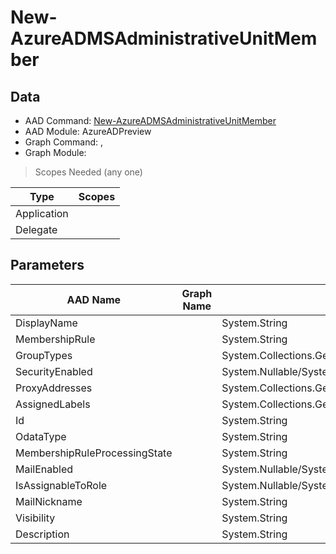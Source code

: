 # New-AzureADMSAdministrativeUnitMember

> 

## Data

+ AAD Command: [New-AzureADMSAdministrativeUnitMember](https://docs.microsoft.com/en-us/powershell/module/AzureADPreview/New-AzureADMSAdministrativeUnitMember)
+ AAD Module: AzureADPreview
+ Graph Command: [](), []()
+ Graph Module: 

> Scopes Needed (any one)

|Type|Scopes|
|---|---|
|Application||
|Delegate||

## Parameters

|AAD Name|Graph Name|AAD Type|Graph Type|Infos|
|---|---|---|---|---|
|DisplayName||System.String|||
|MembershipRule||System.String|||
|GroupTypes||System.Collections.Generic.List/System.String|||
|SecurityEnabled||System.Nullable/System.Boolean|||
|ProxyAddresses||System.Collections.Generic.List/System.String|||
|AssignedLabels||System.Collections.Generic.List/Microsoft.Open.MSGraph.Model.AssignedLabel|||
|Id||System.String|||
|OdataType||System.String|||
|MembershipRuleProcessingState||System.String|||
|MailEnabled||System.Nullable/System.Boolean|||
|IsAssignableToRole||System.Nullable/System.Boolean|||
|MailNickname||System.String|||
|Visibility||System.String|||
|Description||System.String|||


